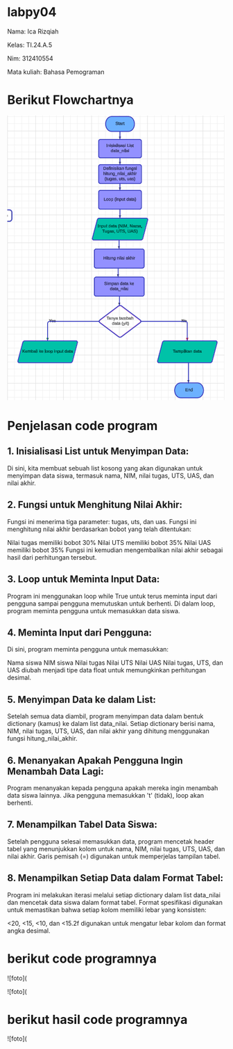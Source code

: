 # labpy04

Nama: Ica Rizqiah

Kelas: TI.24.A.5

Nim: 312410554

Mata kuliah: Bahasa Pemograman

# Berikut Flowchartnya

![foto](https://github.com/keeyyaaa/labpy04/blob/main/flowchart.png?raw=true)

# Penjelasan code program

## 1. Inisialisasi List untuk Menyimpan Data:

Di sini, kita membuat sebuah list kosong yang akan digunakan untuk menyimpan data siswa, termasuk nama, NIM, nilai tugas, UTS, UAS, dan nilai akhir.

## 2. Fungsi untuk Menghitung Nilai Akhir:

Fungsi ini menerima tiga parameter: tugas, uts, dan uas. Fungsi ini menghitung nilai akhir berdasarkan bobot yang telah ditentukan:

Nilai tugas memiliki bobot 30%
Nilai UTS memiliki bobot 35%
Nilai UAS memiliki bobot 35% Fungsi ini kemudian mengembalikan nilai akhir sebagai hasil dari perhitungan tersebut.

## 3. Loop untuk Meminta Input Data:

Program ini menggunakan loop while True untuk terus meminta input dari pengguna sampai pengguna memutuskan untuk berhenti. Di dalam loop, program meminta pengguna untuk memasukkan data siswa.

## 4. Meminta Input dari Pengguna:

Di sini, program meminta pengguna untuk memasukkan:

Nama siswa
NIM siswa
Nilai tugas
Nilai UTS
Nilai UAS Nilai tugas, UTS, dan UAS diubah menjadi tipe data float untuk memungkinkan perhitungan desimal.

## 5. Menyimpan Data ke dalam List:

Setelah semua data diambil, program menyimpan data dalam bentuk dictionary (kamus) ke dalam list data_nilai. Setiap dictionary berisi nama, NIM, nilai tugas, UTS, UAS, dan nilai akhir yang dihitung menggunakan fungsi hitung_nilai_akhir.

## 6. Menanyakan Apakah Pengguna Ingin Menambah Data Lagi:

Program menanyakan kepada pengguna apakah mereka ingin menambah data siswa lainnya. Jika pengguna memasukkan 't' (tidak), loop akan berhenti.

## 7. Menampilkan Tabel Data Siswa:

Setelah pengguna selesai memasukkan data, program mencetak header tabel yang menunjukkan kolom untuk nama, NIM, nilai tugas, UTS, UAS, dan nilai akhir. Garis pemisah (=) digunakan untuk memperjelas tampilan tabel.

## 8. Menampilkan Setiap Data dalam Format Tabel:

Program ini melakukan iterasi melalui setiap dictionary dalam list data_nilai dan mencetak data siswa dalam format tabel. Format spesifikasi digunakan untuk memastikan bahwa setiap kolom memiliki lebar yang konsisten:

<20, <15, <10, dan <15.2f digunakan untuk mengatur lebar kolom dan format angka desimal.

# berikut code programnya

![foto](

![foto](

# berikut hasil code programnya
![foto](

